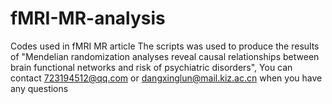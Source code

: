 # fMRI-MR-analysis
Codes used in fMRI MR article
The scripts was used to produce the results of "Mendelian randomization analyses reveal causal relationships between brain functional networks and risk of psychiatric disorders",
You can contact 723194512@qq.com or dangxinglun@mail.kiz.ac.cn when you have any questions

